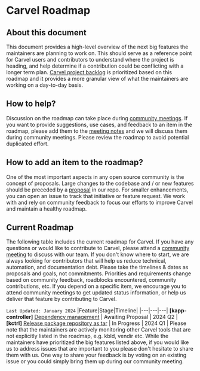 # Carvel Roadmap

## About this document
This document provides a high-level overview of the next big features the maintainers are planning to work on. This should serve as a reference point for Carvel users and contributors to understand where the project is heading, and help determine if a contribution could be conflicting with a longer term plan. [Carvel project backlog](https://github.com/orgs/vmware-tanzu/projects/16) is prioritized based on this roadmap and it provides a more granular view of what the maintainers are working on a day-to-day basis.

## How to help?
Discussion on the roadmap can take place during [community meetings](https://carvel.dev/community/). If you want to provide suggestions, use cases, and feedback to an item in the roadmap, please add them to the [meeting notes](https://hackmd.io/F7g3RT2hR3OcIh-Iznk2hw) and we will discuss them during community meetings. Please review the roadmap to avoid potential duplicated effort.

## How to add an item to the roadmap?
One of the most important aspects in any open source community is the concept of proposals. Large changes to the codebase and / or new features should be preceded by a [proposal](https://github.com/carvel-dev/carvel/tree/develop/proposals) in our repo.
For smaller enhancements, you can open an issue to track that initiative or feature request.
We work with and rely on community feedback to focus our efforts to improve Carvel and maintain a healthy roadmap.

## Current Roadmap
The following table includes the current roadmap for Carvel. If you have any questions or would like to contribute to Carvel, please attend a [community meeting](https://carvel.dev/community/) to discuss with our team. If you don't know where to start, we are always looking for contributors that will help us reduce technical, automation, and documentation debt.
Please take the timelines & dates as proposals and goals, not commitments. Priorities and requirements change based on community feedback, roadblocks encountered, community contributions, etc. If you depend on a specific item, we encourage you to attend community meetings to get updated status information, or help us deliver that feature by contributing to Carvel.

`Last Updated: January 2024`
|Feature|Stage|Timeline| 
|---|---|---|
**[kapp-controller]** [Dependency management](https://github.com/carvel-dev/kapp-controller/issues/361) | Awaiting Proposal | 2024 Q2 |
**[kctrl]** [Release package repository as tar](https://github.com/carvel-dev/kapp-controller/issues/1277) | In Progress | 2024 Q1 |
Please note that the maintainers are actively monitoring other Carvel tools that are not explicitly listed in the roadmap, e.g. kbld, vendir etc. While the maintainers have prioritized the big features listed above, if you would like us to address issues that are important to you please don't hesitate to share them with us. One way to share your feedback is by voting on an existing issue or you could simply bring them up during our community meeting.
